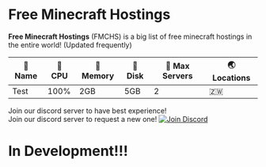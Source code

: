 # Free Minecraft Hostings
**Free Minecraft Hostings** (FMCHS) is a big list of free minecraft hostings in the entire world! (Updated frequently)

| 👀 Name | 💪 CPU | 🧠 Memory | 💼 Disk | 🎩 Max Servers | 🌏 Locations
| ----------- | ----------- | ----------- | ----------- | ----------- | ----------- |
| Test | 100% | 2GB | 5GB | 2 | 🇿🇼 |

Join our discord server to have best experience!\
Join our discord server to request a new one!
[![Join Discord](https://miro.medium.com/v2/resize:fit:800/1*_AsB_hCguMYC-wEG2Bidmw.png)](https://discord.gg/9NMhteWZYc)

# In Development!!!
